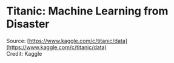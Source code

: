 # Titanic: Machine Learning from Disaster
Source: [https://www.kaggle.com/c/titanic/data](https://www.kaggle.com/c/titanic/data) </br>
Credit: Kaggle
